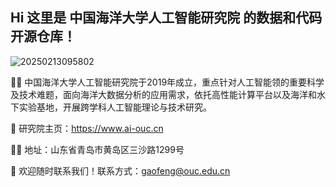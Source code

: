 ## Hi 这里是 中国海洋大学人工智能研究院 的数据和代码开源仓库！

![20250213095802](https://gaopursuit.oss-cn-beijing.aliyuncs.com/img/2025/20250213095802.jpg)

🙋‍♀️ 中国海洋大学人工智能研究院于2019年成立，重点针对人工智能领的重要科学及技术难题，面向海洋大数据分析的应用需求，依托高性能计算平台以及海洋和水下实验基地，开展跨学科人工智能理论与技术研究。

🌈 研究院主页：https://www.ai-ouc.cn

👩‍💻 地址：山东省青岛市黄岛区三沙路1299号

🍿 欢迎随时联系我们！联系方式：gaofeng@ouc.edu.cn
